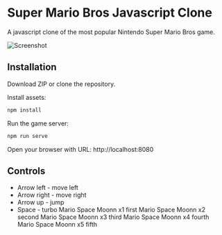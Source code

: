 # Super Mario Bros Javascript Clone
A javascript clone of the most popular Nintendo Super Mario Bros game.

![Screenshot](resources/screenshots/Screenshot_from_2019-08-26_21-58-03.png)

## Installation

Download ZIP or clone the repository.

Install assets:

```bash
npm install
```

Run the game server:
```bash
npm run serve
```

Open your browser with URL: http://localhost:8080

## Controls
- Arrow left - move left
- Arrow right - move right
- Arrow up - jump
- Space - turbo
Mario Space Moonn x1 first
Mario Space Moonn x2 second
Mario Space Moonn x3 third
Mario Space Moonn x4 fourth
Mario Space Moonn x5 fifth

